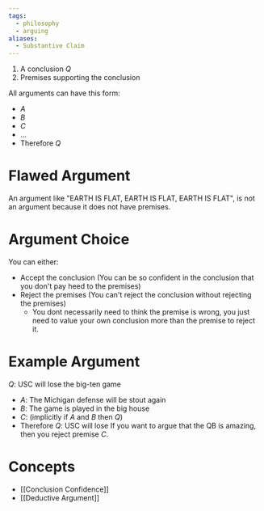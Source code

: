 ```yaml
---
tags:
  - philosophy
  - arguing
aliases:
  - Substantive Claim
---
```

1. A conclusion $Q$
2. Premises supporting the conclusion

All arguments can have this form:
- $A$
- $B$
- $C$
- ...
- Therefore  $Q$
# Flawed Argument
An argument like "EARTH IS FLAT, EARTH IS FLAT, EARTH IS FLAT", is not an argument because it does not have premises.
# Argument Choice
You can either:
- Accept the conclusion (You can be so confident in the conclusion that you don't pay heed to the premises)
- Reject the premises (You can't reject the conclusion without rejecting the premises)
	- You dont necessarily need to think the premise is wrong, you just need to value your own conclusion more than the premise to reject it.
# Example Argument
$Q:$ USC will lose the big-ten game
- $A:$ The Michigan defense will be stout again
- $B:$ The game is played in the big house
- $C:$ (implicitly if $A$ and $B$ then $Q$)
- Therefore $Q:$ USC will lose
If you want to argue that the QB is amazing, then you reject premise $C$.
# Concepts
- [[Conclusion Confidence]]
- [[Deductive Argument]]